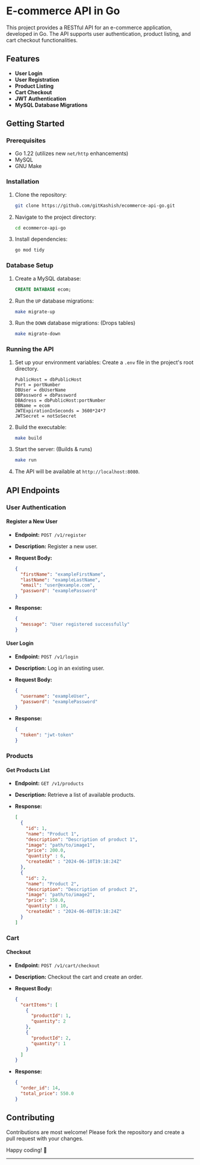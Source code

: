 # E-commerce API in Go

This project provides a RESTful API for an e-commerce application, developed in Go. The API supports user authentication, product listing, and cart checkout functionalities.

## Features

- **User Login**
- **User Registration**
- **Product Listing**
- **Cart Checkout**
- **JWT Authentication**
- **MySQL Database Migrations**

## Getting Started

### Prerequisites

- Go 1.22 (utilizes new `net/http` enhancements)
- MySQL
- GNU Make

### Installation

1. Clone the repository:

   ```bash
   git clone https://github.com/gitKashish/ecommerce-api-go.git
   ```
   
3. Navigate to the project directory:

   ```bash
   cd ecommerce-api-go
   ```
   
4. Install dependencies:

   ```bash
   go mod tidy
   ```

### Database Setup

1. Create a MySQL database:

   ```sql
   CREATE DATABASE ecom;
   ```
   
3. Run the `UP` database migrations:

   ```bash
   make migrate-up
   ```
   
4. Run the `DOWN` database migrations: (Drops tables)

   ```bash
   make migrate-down
   ```
   

### Running the API

1. Set up your environment variables:
  Create a `.env` file in the project's root directory.

    ```env
    PublicHost = dbPublicHost
    Port = portNumber
    DBUser = dbUserName
    DBPassword = dbPassword
    DBAdress = dbPublicHost:portNumber
    DBName = ecom
    JWTExpirationInSeconds = 3600*24*7
    JWTSecret = notSoSecret
    ```
    
3. Build the executable:

   ```bash
   make build
   ```
   
5. Start the server: (Builds & runs)

   ```bash
   make run
   ```
   
7. The API will be available at `http://localhost:8080`.

## API Endpoints

### User Authentication

#### Register a New User

- **Endpoint:** `POST /v1/register`
- **Description:** Register a new user.
- **Request Body:**
  
  ```json
  {
    "firstName": "exampleFirstName",
    "lastName": "exampleLastName",
    "email": "user@example.com",
    "password": "examplePassword"
  }
  ```
  
- **Response:**

  ```json
  {
    "message": "User registered successfully"
  }
  ```

#### User Login

- **Endpoint:** `POST /v1/login`
- **Description:** Log in an existing user.
- **Request Body:**

  ```json
  {
    "username": "exampleUser",
    "password": "examplePassword"
  }
  ```
  
- **Response:**

  ```json
  {
    "token": "jwt-token"
  }
  ```

### Products

#### Get Products List

- **Endpoint:** `GET /v1/products`
- **Description:** Retrieve a list of available products.
- **Response:**

  ```json
  [
    {
      "id": 1,
      "name": "Product 1",
      "description": "Description of product 1",
      "image": "path/to/image1",
      "price": 200.0,
      "quantity" : 6,
      "createdAt" : "2024-06-10T19:18:24Z"
    },
    {
      "id": 2,
      "name": "Product 2",
      "description": "Description of product 2",
      "image": "path/to/image2",
      "price": 150.0,
      "quantity" : 10,
      "createdAt" : "2024-06-08T19:18:24Z"
    }
  ]
  ```

### Cart

#### Checkout

- **Endpoint:** `POST /v1/cart/checkout`
- **Description:** Checkout the cart and create an order.
- **Request Body:**

  ```json
  {
    "cartItems": [
      {
        "productId": 1,
        "quantity": 2
      },
      {
        "productId": 2,
        "quantity": 1
      }
    ]
  }
  ```
  
- **Response:**

  ```json
  {
    "order_id": 14,
    "total_price": 550.0
  }
  ```

## Contributing

Contributions are most welcome! Please fork the repository and create a pull request with your changes.

Happy coding! 🎉

---
